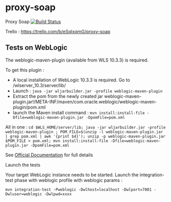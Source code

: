proxy-soap
==========

Proxy Soap
[![Build Status](https://travis-ci.org/jlmwork/proxy-soap.svg?branch=master)](https://travis-ci.org/jlmwork/proxy-soap)


Trello : https://trello.com/b/eSqIxqmG/proxy-soap


Tests on WebLogic
-----------------
The weblogic-maven-plugin (available from WLS 10.3.3) is required.

To get this plugin :

* A local installation of WebLogic 10.3.3 is required. Go to <INSTALLATION>/wlserver_10.3/server/lib/
* Launch : `java -jar wljarbuilder.jar -profile weblogic-maven-plugin`
* Extract the pom from the newly created jar weblogic-maven-plugin.jar!/META-INF/maven/com.oracle.weblogic/weblogic-maven-plugin/pom.xml
* launch the Maven install command : `mvn install:install-file -Dfile=weblogic-maven-plugin.jar -DpomFile=pom.xml`

All in one :
`cd $WLS_HOME/server/lib; java -jar wljarbuilder.jar -profile weblogic-maven-plugin ; POM_FILE=$(unzip -l weblogic-maven-plugin.jar  | grep pom.xml | awk '{print $4}'); unzip -p weblogic-maven-plugin.jar $POM_FILE > pom.xml; mvn install:install-file -Dfile=weblogic-maven-plugin.jar -DpomFile=pom.xml`

See [Official Documentation](https://docs.oracle.com/cd/E17904_01/web.1111/e13702/maven_deployer.htm#DEPGD386) for full details

Launch the tests

Your target WebLogic instance needs to be started.
Launch the integration-test phase with weblogic profile with weblogic params :

`mvn integration-test -Pweblogic -Dwlhost=localhost -Dwlport=7001 -Dwluser=weblogic -Dwlpwd=xxxx`

